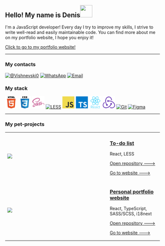<h2>Hello! My name is Denis<img src="https://media.giphy.com/media/hvRJCLFzcasrR4ia7z/giphy.gif" width="40" height="40"></h2>
<p>I'm a JavaScript developer! Every day I try to improve my skills, I strive to write well-read and easily maintainable code. You can find more about me on my portfolio website, I hope you enjoy it!</p>
<a href="https://denis-vishnevski.vercel.app">
  <p>Click to go to my portfolio website!</p>
</a>
<hr>

###  My contacts

<p align="left">
<!-- Telegram -->
  <a href="https://t.me/Vishnevski0" title='Telegram'><img align="center" src="https://www.svgrepo.com/show/354443/telegram.svg" alt="@Vishnevski0" height="30" /></a>
  <!-- WhatsApp -->
  <a href="https://api.whatsapp.com/send?phone=995598896004" title='WhatsApp'><img align="center" src="https://www.vectorlogo.zone/logos/whatsapp/whatsapp-tile.svg" alt="WhatsApp" height="30" /></a>
  <!-- Email -->
  <a href="mailto:vishnevski001@gmail.com" title='Email'><img align="center" src="https://www.vectorlogo.zone/logos/gmail/gmail-icon.svg" alt="Email" height="30" /></a>
</p>

### My stack

<p align="left">
<!-- HTML -->
<a href="https://www.w3.org/html/" title='HTML5' rel="noreferrer"> <img src="https://raw.githubusercontent.com/devicons/devicon/master/icons/html5/html5-original-wordmark.svg" alt="HTML5" height="40"/></a>
<!-- CSS -->
<a href="https://www.w3schools.com/css/" title='CSS3' rel="noreferrer"><img src="https://raw.githubusercontent.com/devicons/devicon/master/icons/css3/css3-original-wordmark.svg" alt="CSS3" height="40"/></a>
<!-- Sass -->
<a href="https://sass-lang.com" title='SASS' rel="noreferrer"> <img src="https://raw.githubusercontent.com/devicons/devicon/master/icons/sass/sass-original.svg" alt="SASS" height="40"/></a>
<!-- Less -->
<a href="https://lesscss.org/" title='LESS' rel="noreferrer"> <img src="https://www.vectorlogo.zone/logos/lesscss/lesscss-ar21.svg" alt="LESS" height="40"/></a>
<!-- JavaScript -->
<a href="https://developer.mozilla.org/en-US/docs/Web/JavaScript" title='JavaScript' rel="noreferrer"><img src="https://raw.githubusercontent.com/devicons/devicon/master/icons/javascript/javascript-original.svg" alt="JavaScript" height="40"/></a>
<!-- TypeScript -->
<a href="https://www.typescriptlang.org/" title='TypeScript' rel="noreferrer"><img src="https://raw.githubusercontent.com/devicons/devicon/master/icons/typescript/typescript-original.svg" alt="TypeScript" height="40"/></a>
<!-- React -->
<a href="https://reactjs.org/" title='React' rel="noreferrer"> <img src="https://raw.githubusercontent.com/devicons/devicon/master/icons/react/react-original-wordmark.svg" alt="React" height="40"/></a>
<!-- Redux -->
<a href="https://redux.js.org" title='Redux' rel="noreferrer"> <img src="https://raw.githubusercontent.com/devicons/devicon/master/icons/redux/redux-original.svg" alt="Redux" height="40"/></a>
<!-- Git -->
<a href="https://git-scm.com" title='Git' rel="noreferrer"> <img src="https://www.vectorlogo.zone/logos/git-scm/git-scm-icon.svg" alt="Git" height="40"/></a>
<!-- Figma -->
<a href="https://www.figma.com/" title='Figma' rel="noreferrer"> <img src="https://www.vectorlogo.zone/logos/figma/figma-icon.svg" alt="Figma" height="40"/></a>
</p>
<hr>

### My pet-projects

<table>
  <tr>
    <td width='320px'>
      <a href='https://todo-list-lake-seven.vercel.app' title='Go to website'>
        <img src='https://denis-vishnevski.vercel.app/static/media/todoListDesktop.c45ed96a0b96977affed.png' width='300px'>
      </a>
    </td>
    <td>
      <h3><a href='https://todo-list-lake-seven.vercel.app' title='Go to website'>To-do list</a></h3>
      <p>React, LESS</p>
      <a href="https://github.com/DenisVishnevski/todo-list">
        <p>Open repository ---></p>
      </a>
      <a href="https://todo-list-lake-seven.vercel.app">
        <p>Go to website ---></p>
      </a>
    </td>
  </tr>
  
<tr>
    <td width='320px'>
      <a href='https://denis-vishnevski.vercel.app' title='Go to website'>
        <img src='https://denis-vishnevski.vercel.app/static/media/denisVishnevskiDesktop.9462e01d52943bf5f1f0.png' width='300px'>
      </a>
    </td>
    <td>
      <h3><a href='https://denis-vishnevski.vercel.app' title='Go to website'>Personal portfolio website</a></h3>
      <p>React, TypeScript, SASS/SCSS, i18next</p>
      <a href="https://github.com/DenisVishnevski/denis_vishnevski_project">
        <p>Open repository ---></p>
      </a>
      <a href="https://denis-vishnevski.vercel.app">
        <p>Go to website ---></p>
      </a>
    </td>
  </tr>
</table>
